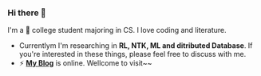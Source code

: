 ### Hi there 👋

<!--
**FrankCCCCC/FrankCCCCC** is a ✨ _special_ ✨ repository because its `README.md` (this file) appears on your GitHub profile.

Here are some ideas to get you started:

- 🔭 I’m currently working on ...
- 🌱 I’m currently learning ...
- 👯 I’m looking to collaborate on ...
- 🤔 I’m looking for help with ...
- 💬 Ask me about ...
- 📫 How to reach me: ...
- 😄 Pronouns: ...
- ⚡ Fun fact: ...
-->

I'm a :school: college student majoring in CS. I love coding and literature. 
- Currentlym I'm researching in **RL, NTK, ML and ditributed Database**. If you're interested in these things, please feel free to discuss with me.
- :zap: **[My Blog](https://frankccccc.github.io/blog/)** is online. Wellcome to visit~~
